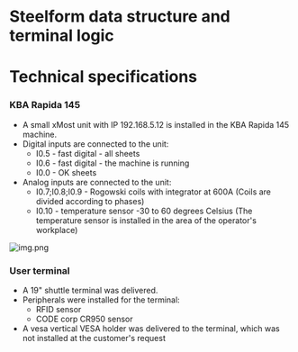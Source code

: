 # Steelform data structure and terminal logic

# Technical specifications

### KBA Rapida 145
- A small xMost unit with IP 192.168.5.12 is installed in the KBA Rapida 145 machine.
- Digital inputs are connected to the unit:
  - I0.5 - fast digital - all sheets
  - I0.6 - fast digital - the machine is running
  - I0.0 - OK sheets
- Analog inputs are connected to the unit: 
  - I0.7;I0.8;I0.9 - Rogowski coils with integrator at 600A (Coils are divided according to phases)
  - I0.10 - temperature sensor -30 to 60 degrees Celsius (The temperature sensor is installed in the area of the operator's workplace)

![img.png](xMostUnit.png)

### User terminal
- A 19" shuttle terminal was delivered.
- Peripherals were installed for the terminal:
  - RFID sensor
  - CODE corp CR950 sensor
- A vesa vertical VESA holder was delivered to the terminal, which was not installed at the customer's request

  

